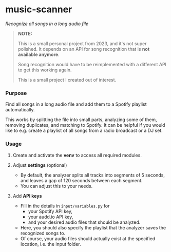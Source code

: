 # music-scanner
*Recognize all songs in a long audio file*

>
> **NOTE:**
> 
> This is a small personal project from 2023, and it's not super polished. It depends on an API for song recognition that is **not available anymore**.
>
> Song recognition would have to be reimplemented with a different API to get this working again.
>
> This is a small project I created out of interest.
>

### Purpose

Find all songs in a long audio file and add them to a Spotify playlist automatically.

This works by splitting the file into small parts, analyzing some of them, removing duplicates, and matching to Spotify. It can be helpful if you would like to e.g. create a playlist of all songs from a radio broadcast or a DJ set.

### Usage

1. Create and activate the **venv** to access all required modules.

2. Adjust **settings** (optional)
    - By default, the analyzer splits all tracks into segments of 5 seconds, and leaves a gap of 120 seconds between each segment.
    - You can adjust this to your needs.

3. Add **API keys**
    - Fill in the details in `input/variables.py` for
        - your Spotify API key,
        - your audd.io API key,
        - and your desired audio files that should be analyzed.
    - Here, you should also specify the playlist that the analyzer saves the recognized songs to.
    - Of course, your audio files should actually exist at the specified location, i.e. the input folder.

